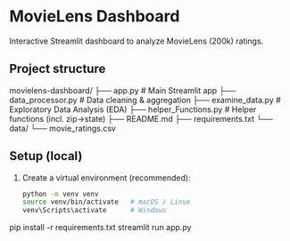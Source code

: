 # MovieLens Dashboard

Interactive Streamlit dashboard to analyze MovieLens (200k) ratings.

## Project structure
movielens-dashboard/
├── app.py # Main Streamlit app
├── data_processor.py # Data cleaning & aggregation
├── examine_data.py # Exploratory Data Analysis (EDA)
├── helper_Functions.py # Helper functions (incl. zip->state)
├── README.md
├── requirements.txt
└── data/
└── movie_ratings.csv



## Setup (local)
1. Create a virtual environment (recommended):
   ```bash
   python -m venv venv
   source venv/bin/activate   # macOS / Linux
   venv\Scripts\activate      # Windows

pip install -r requirements.txt
streamlit run app.py